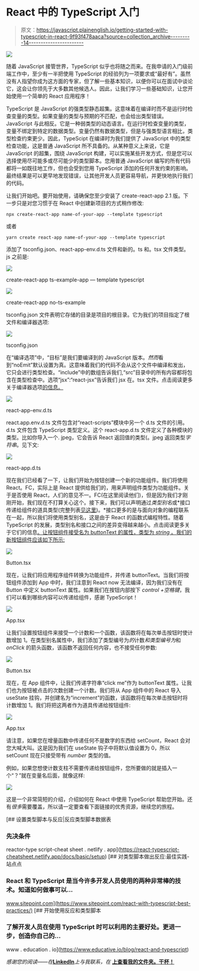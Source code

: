 # React 中的 TypeScript 入门

> 原文：<https://javascript.plainenglish.io/getting-started-with-typescript-in-react-9f93f478aaca?source=collection_archive---------14----------------------->

![](img/5b4412de3b7f3fcda278464180b7c240.png)

随着 JavaScript 接管世界，TypeScript 似乎也将随之而来。在我申请的入门级前端工作中，至少有一半把使用 TypeScript 的经验列为一项要求或“最好有”。虽然没有人指望你成为这方面的专家，但了解一些基本知识，以便你可以在面试中谈论它，这会让你领先于大多数其他候选人。因此，让我们学习一些基础知识，让您开始使用一个简单的 React 应用程序！

TypeScript 是 JavaScript 的强类型静态超集。这意味着在编译时而不是运行时检查变量的类型。如果变量的类型与预期的不匹配，也会给出类型错误。JavaScript 与此相反。它是一种弱类型的动态语言。在运行时检查变量的类型，变量不绑定到特定的数据类型。变量仍然有数据类型，但是与强类型语言相比，类型检查约束更少。因此，TypeScipt 在编译时为我们提供了 JavaScript 中的类型检查功能，这是普通 JavaScript 所不具备的。从某种意义上来说，它是 JavaScript 的超集，围绕 JavaScript 构建，可以实施某些开发方式，但是您可以选择使用尽可能多或尽可能少的类型脚本。您用普通 JavaScript 编写的所有代码都将一如既往地工作，但也会受到您用 TypeScript 添加的任何开发约束的影响。最终结果是可以更早地发现错误，让其他开发人员更容易导航，并更快地执行我们的代码。

让我们开始吧。要开始使用，请确保您至少安装了 create-react-app 2.1 版。下一步只是对您习惯于在 React 中创建新项目的方式稍作修改:

```
npx create-react-app name-of-your-app --template typescript
```

或者

```
yarn create react-app name-of-your-app --template typescript
```

添加了 tsconfig.json、react-app-env.d.ts 文件和新的。ts 和。tsx 文件类型。js 之前是:

![](img/e8d91e62c3be3073b64858bdb52500e9.png)

create-react-app ts-example-app — template typescript

![](img/69cfa7d2b4551671787ff63ff42d2b97.png)

create-react-app no-ts-example

tsconfig.json 文件表明它存储的目录是项目的根目录。它为我们的项目指定了根文件和编译器选项:

![](img/c8de672f1c320339120a09da817f1c63.png)

tsconfig.json

在“编译选项”中，“目标”是我们要编译到的 JavaScript 版本。*然而*看到“noEmit”默认设置为真。这意味着我们的代码不会从这个文件中编译和发出，它只会进行类型检查。“include”中的数组告诉我们,“src”目录中的所有内容都将包含在类型检查中。选项“jsx”:“react-jsx”告诉我们 jsx 在。tsx 文件。点击阅读更多关于编译器选项[的信息。](https://www.typescriptlang.org/docs/handbook/compiler-options.html)

![](img/9f47bcd358ea89abc4245bec3bd3b832.png)

react-app-env.d.ts

react.app.env.d.ts 文件包含对“react-scripts”模块中另一个 d.ts 文件的引用。d.ts 文件包含 TypeScript 类型定义。这个 react-app.d.ts 文件定义了各种模块的类型。比如你导入一个. jpeg，它会告诉 React 返回值的类型(。jpeg 返回类型*字符串*。见下文:

![](img/68968f5792ab6d96d8ff83532a239d9f.png)

react-app.d.ts

现在我们已经看了一下，让我们开始为按钮创建一个新的功能组件。我们将使用 React。FC，实际上是 React 提供给我们的，用来声明组件类型为功能组件。关于是否使用 React，人们的意见不一。FC(在这里阅读他们)，但是因为我们才刚刚开始，我们现在不打算关心这个。接下来，我们可以声明通过*类型别名*或*接口传递给组件的道具类型(完整列表[见这里](https://github.com/typescript-cheatsheets/react))。*接口更多的是与面向对象的编程联系在一起，所以我们将使用类型别名，这是由于 React 的函数式编程特性。随着 TypeScript 的发展，类型别名和接口之间的差异变得越来越小。点击阅读更多关于它们的信息[。让按钮组件接受名为 buttonText 的属性，类型为 *string* 。我们的新按钮组件应该如下所示:](https://dev.to/reyronald/typescript-types-or-interfaces-for-react-component-props-1408)

![](img/a744a19e8a39f8ffedde5f45f31d38a3.png)

Button.tsx

现在，让我们将应用程序组件转换为功能组件，并传递 buttonText。当我们将按钮组件添加到 App 中时，我们注意到 React now 无法编译，因为我们没有在 Button 中定义 buttonText 属性。如果我们在按钮内部按下 *control +空格键*，我们可以看到哪些内容可以传递给组件，感谢 TypeScript！

![](img/3e2cfba133af4630103eed975878f48d.png)

App.tsx

让我们设置按钮组件来接受一个计数和一个函数，该函数将在每次单击按钮时使计数增加 1。在类型别名属性中，我们添加了类型编号为*的*计数*和类型编号为*和 *onClick* 的箭头函数，该函数不返回任何内容，也不接受任何参数:

![](img/38a3151cc17606442ee31f34821a788d.png)

Button.tsx

现在，在 App 组件中，让我们传递字符串“click me”作为 buttonText 属性。让我们也为按钮被点击的次数创建一个计数。我们将从 App 组件中的 React 导入 useState 挂钩，并创建名为“increment”的函数，该函数将在每次单击按钮时将计数增加 1。我们将把这两者作为道具传递给按钮组件:

![](img/cfd8472139e801fbacc33789d0bbb8aa.png)

App.tsx

请注意，如果您在增量函数中传递任何不是数字的东西给 setCount，React 会对您大喊大叫。这是因为我们在 useState 钩子中将默认值设置为 0，所以 setCount 现在只接受带有 *number* 类型的值。

例如，如果您想使计数支柱不需要传递给按钮组件，您所要做的就是插入一个“？”就在变量名后面，就像这样:

![](img/caaed1163969685b023a432c293f7ea9.png)

这是一个非常简短的介绍，介绍如何在 React 中使用 TypeScript 帮助您开始。还有*很多*需要覆盖，所以请一定要查看下面链接的优秀资源，继续您的旅程。

[](https://react-typescript-cheatsheet.netlify.app/docs/basic/setup) [## 设置类型脚本与反应|反应类型脚本数据表

### 先决条件

reactor-type script-cheat sheet . netlify . app](https://react-typescript-cheatsheet.netlify.app/docs/basic/setup) [](https://www.sitepoint.com/react-with-typescript-best-practices/) [## 对类型脚本做出反应:最佳实践-站点点

### React 和 TypeScript 是当今许多开发人员使用的两种非常棒的技术。知道如何做事可以…

www.sitepoint.com](https://www.sitepoint.com/react-with-typescript-best-practices/) [](https://www.educative.io/blog/react-and-typescript) [## 开始使用反应和类型脚本

### 了解开发人员在使用 TypeScript 时可以利用的主要好处。更进一步，创造你自己的…

www . education . io](https://www.educative.io/blog/react-and-typescript) 

*感谢您的阅读——在*[**LinkedIn**](https://www.linkedin.com/in/kylefarmer85)*上与我联系，在* [**上查看我的文件夹。干杯！**](https://kylefarmer.dev/)